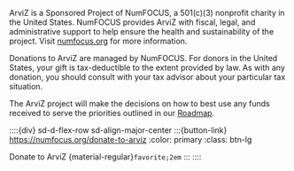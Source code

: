 ArviZ is a Sponsored Project of NumFOCUS, a 501(c)(3) nonprofit charity  in the United States.
NumFOCUS provides ArviZ with fiscal, legal, and administrative support to
help ensure the health and sustainability of the project.
Visit [numfocus.org](https://numfocus.org/) for more information.

Donations to ArviZ are managed by NumFOCUS. For donors in the United States,
your gift is tax-deductible to the extent provided by law.
As with any donation, you should consult with your tax advisor about
your particular tax situation.

The ArviZ project will make the decisions on how to best use any funds received
to serve the priorities outlined in our
[Roadmap](https://github.com/arviz-devs/arviz/wiki/ArviZ-2021-roadmap).

::::{div} sd-d-flex-row sd-align-major-center
:::{button-link} https://numfocus.org/donate-to-arviz
:color: primary
:class: btn-lg

Donate to ArviZ {material-regular}`favorite;2em`
:::
::::
